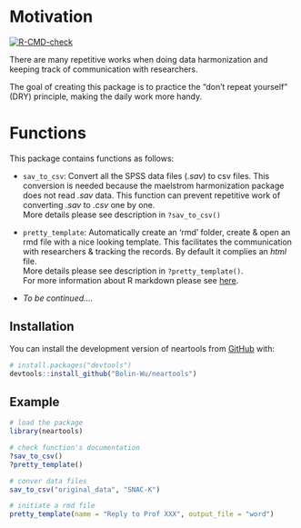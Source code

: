 
<!-- README.md is generated from README.Rmd. Please edit that file -->

# Motivation

<!-- badges: start -->

[![R-CMD-check](https://github.com/Bolin-Wu/neartools/workflows/R-CMD-check/badge.svg)](https://github.com/Bolin-Wu/neartools/actions)
<!-- badges: end -->

There are many repetitive works when doing data harmonization and
keeping track of communication with researchers.

The goal of creating this package is to practice the “don’t repeat
yourself” (DRY) principle, making the daily work more handy.

# Functions

This package contains functions as follows:

-   `sav_to_csv`: Convert all the SPSS data files (*.sav*) to csv files.
    This conversion is needed because the maelstrom harmonization
    package does not read *.sav* data. This function can prevent
    repetitive work of converting *.sav* to *.csv* one by one.  
    More details please see description in `?sav_to_csv()`

-   `pretty_template`: Automatically create an ‘rmd’ folder, create &
    open an rmd file with a nice looking template. This facilitates the
    communication with researchers & tracking the records. By default it
    complies an *html* file.  
    More details please see description in `?pretty_template()`.  
    For more information about R markdown please see
    [here](https://rmarkdown.rstudio.com).

-   *To be continued….*

## Installation

You can install the development version of neartools from
[GitHub](https://github.com/) with:

``` r
# install.packages("devtools")
devtools::install_github("Bolin-Wu/neartools")
```

## Example

``` r
# load the package
library(neartools)

# check function's documentation
?sav_to_csv()
?pretty_template()

# conver data files
sav_to_csv("original_data", "SNAC-K")

# initiate a rmd file 
pretty_template(name = "Reply to Prof XXX", output_file = "word")
```
